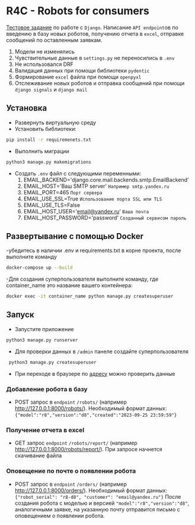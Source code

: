 # R4C - Robots for consumers

[Тестовое задание](description.md) по работе с `Django`. Написание `API endpoint`ов по введению в базу новых роботов, получению отчета в `excel`, отправке сообщений по оставленным заявкам.
1. Модели не изменялись
2. Чувствительные данные в `settings.py` не переносились в `.env`
3. Не использовался DRF
4. Валидация данных при помощи библиотеки  `pydentic`
5. Формирование `excel` файла при помощи `openpyxl`
6. Отслеживание новых роботов и отправка сообщений при помощи `django signals` и `django mail`

## Установка

- Развернуть виртуальную среду
- Установить библиотеки:
```bash
pip install -r requiremenets.txt
```
- Выполнить миграции
```bash
python3 manage.py makemigrations
```
- Создать `.env` файл с следующими переменными:
    1. EMAIL_BACKEND='django.core.mail.backends.smtp.EmailBackend'
    2. EMAIL_HOST='Ваш SMTP server' `Например smtp.yandex.ru`
    3. EMAIL_PORT=465 `Порт сервера`
    4. EMAIL_USE_SSL=True `Использование порта SSL или TLS`
    5. EMAIL_USE_TLS=False
    6. EMAIL_HOST_USER='email@yandex.ru' `Ваша почта`
    7. EMAIL_HOST_PASSWORD='password' `Созданный сервисом пароль`

## Развертывание с помощью Docker
-убедитесь в наличии .env и requirements.txt в корне проекта, после выполните команду
```bash
docker-compose up --build
```
-Для создания суперпользователя выполните команду, где container_name это название вашего контейнера:
```bash
docker exec -it container_name python manage.py createsuperuser
```

 ## Запуск

 - Запустите приложение
 ```bash
 python3 manage.py runserver
 ```
 - Для проверки данных в `/admin` панеле создайте суперпользователя
```bash
 python3 manage.py createsuperuser
 ```
- При переходе в браузере по [адресу](http://127.0.0.1:8000/admin/) можно проверить данные

 ### Добавление робота в базу
 - POST запрос в `endpoint` `/robots/` (например http://127.0.0.1:8000/robots/).
    Необходимый формат данных: `{"model":"r8","version":"d8","created":"2023-09-25 23:59:59"}`

 ### Получение отчета в excel
  - GET запрос `endpoint` `/robots/report/` (например http://127.0.0.1:8000/robots/report/).
    При запросе начнется скачивание файла

### Оповещение по почте о появлении робота
- POST запрос в `endpoint` `/orders/` (например http://127.0.0.1:8000/orders/).
    Необходимый формат данных: `{"robot_serial": "r8-d8", "customer": "email@yandex.ru"}`
    После создания робота с моделью и версией `"model":"r8","version":"d8"`, аналогичными заявке, на указанную почту отправится письмо с оповещением о появлении робота.